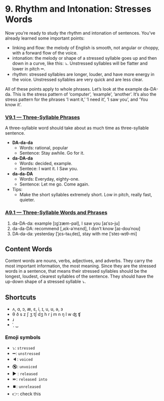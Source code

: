 # 9. Rhythm and Intonation: Stresses Words
Now you’re ready to study the rhythm and intonation of sentences. You’ve already learned some important points:
- linking and flow: the melody of English is smooth, not angular or choppy, with a forward flow of the voice.
- intonation: the melody or shape of a stressed syllable goes up and then down in a curve, like this: ⤵️. Unstressed syllables will be flatter and lower in pitch ➖.
- rhythm: stressed syllables are longer, louder, and have more energy in the voice. Unstressed syllables are very quick and are less clear.

All of these points apply to whole phrases. 
Let’s look at the example da-DA-da. This is the stress pattern of ‘computer’, ‘example’, ‘another’. It’s also the stress pattern for the phrases ‘I want it,’ ‘I need it’, ‘I saw you’, and ‘You know it’.

### [V9.1 — Three-Syllable Phrases](engl.io/ay2)
A three-syllable word should take about as much time as three-syllable sentence.
- **DA-da-da**
  - Words: rational, popular
  - Sentence: Stay awhile. Go for it.
- **da-DA-da**
  - Words: decided, example.
  - Sentece: I want it. I Saw you.
- **da-da-DA**
  - Words: Everyday, eighty-one. 
  - Sentence: Let me go. Come again.
- Tips:
  - Make the short syllables extremely short. Low in pitch, really fast, quieter.

### [A9.1 — Three-Syllable Words and Phrases](engl.io/ay5)
1. da-DA-da: example [ɪgˈzæm-pәl], I saw you [aɪˈsɔ-ju]
2. da-da-DA: recommend [ˌɹεk-әˈmεnd], I don’t know [aɪ-doʊˈnoʊ]
3. DA-da-da: yesterday [ˈjεs-təɹˌdeɪ], stay with me [ˈsteɪ-wɪθ-mi]

## Content Words
Content words are nouns, verbs, adjectives, and adverbs. They carry the most important information, the most meaning. Since they are the stressed words in a sentence, that means their stressed syllables should be the longest, loudest, clearest syllables of the sentence. They should have the up-down shape of a stressed syllable ⤵️.

## Shortcuts
- ʌ, ɑ, ɔ, æ, ɛ, i, ɪ, u, ʊ, ə, ɜ
- θ	ð	s	z	ʃ	ʒ	tʃ		dʒ	h	r	j	m	n ŋ l w ʤ ʧ
- ɹ
- ˈˌ ‿

### Emoji symbols
- ⤵️: `stressed`
- ➖: `unstressed`
- 🔈: `voiced`
- 🔇: `unvoiced`
- ▶️ : `released`
- ⏩: `released into`
- ⏹️: `unreleased`
- 👉: check this
